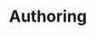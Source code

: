 ---
title: "Authoring"

categories: ['']

tags: ['Authoring']

arwords: 'التأليف'

arexps: []

enwords: ['Authoring']

enexps: []

arlexicons: 'أ'

enlexicons: 'A'

authors: ['Ruqayya Roshdy']

translators: ['']

citations: 'مقدمة في حوسبة اللغة العربية'

sources: 'مركز الملك عبدالله بن عبدالعزيز الدولي لخدمة اللغة العربية'

slug: ""
---